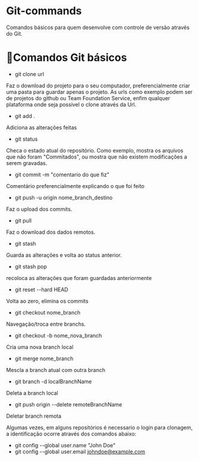 # Git-commands
Comandos básicos para quem desenvolve com controle de versão através do Git.

# 📝Comandos Git básicos

* git clone url

Faz o download do projeto para o seu computador, preferencialmente criar uma pasta para guardar apenas o projeto.
As urls como exemplo podem ser de projetos do github ou Team Foundation Service, enfim qualquer plataforma onde seja possivel o clone através da Url.

* git add .

Adiciona as alterações feitas

* git status

Checa o estado atual do repositório. Como exemplo, mostra os arquivos que não foram "Commitados", ou mostra que não existem modificações a serem gravadas.

* git commit -m "comentario do que fiz"

Comentário preferencialmente explicando o que foi feito

* git push -u origin nome_branch_destino

Faz o upload dos commits.

* git pull

Faz o download dos dados remotos.

* git stash

Guarda as alterações e volta ao status anterior.

* git stash pop

recoloca as alterações que foram guardadas anteriormente

* git reset --hard HEAD

Volta ao zero, elimina os commits

* git checkout nome_branch

Navegação/troca entre branchs.

* git checkout -b nome_nova_branch

Cria uma nova branch local

* git merge nome_branch

Mescla  a branch atual com outra branch

* git branch -d localBranchName

Deleta a branch local

* git push origin --delete remoteBranchName

Deletar branch remota

Algumas vezes, em alguns repositórios é necessario o login para clonagem, a identificação ocorre através dos comandos abaixo:

* git config --global user.name "John Doe"
* git config --global user.email johndoe@example.com
 
